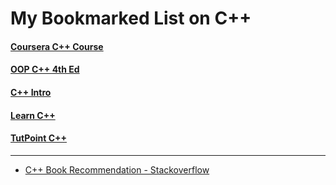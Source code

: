 # My Bookmarked List on C++

#### [Coursera C++ Course](https://www.coursera.org/learn/c-plus-plus-a)

#### [OOP C++ 4th Ed](http://fac.ksu.edu.sa/sites/default/files/ObjectOrientedProgramminginC4thEdition.pdf)

#### [C++ Intro](https://www.codesdope.com/cpp-introduction/)

#### [Learn C++](http://www.learncpp.com/)

#### [TutPoint C++](https://www.tutorialspoint.com/cplusplus/)

---
* [C++ Book Recommendation - Stackoverflow](https://stackoverflow.com/questions/388242/the-definitive-c-book-guide-and-list)
